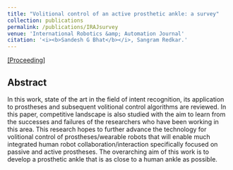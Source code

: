 ```yaml
---
title: "Volitional control of an active prosthetic ankle: a survey"
collection: publications
permalink: /publications/IRAJsurvey
venue: 'International Robotics &amp; Automation Journal'
citation: '<i><b>Sandesh G Bhat</b></i>, Sangram Redkar.'
---
```


[[Proceeding]](http://DrSGBhat.github.io/files/IRATJ-04-00153.pdf)

## Abstract
In this work, state of the art in the field of intent recognition, its application to prostheses and subsequent volitional control algorithms are reviewed. In this paper, competitive landscape is also studied with the aim to learn from the successes and failures of the researchers who have been working in this area. This research hopes to further advance the technology for volitional control of prostheses/wearable robots that will enable much integrated human robot collaboration/interaction specifically focused on passive and active prostheses. The overarching aim of this work is to develop a prosthetic ankle that is as close to a human ankle as possible.
